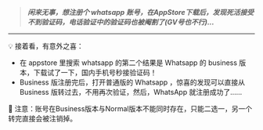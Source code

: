 > ***闲来无事，想注册个 whatsapp 账号，在AppStore下载后，发现死活接受不到验证码，电话验证中的验证码也被阉割了(GV号也不行)...***

------

<aside> 💡 接着看，有意外之喜：

- 在 appstore 里搜索 whatsapp 的第二个结果是 Whatsapp 的 business 版本，下载试了一下，国内手机号秒接验证码！
- Business 版注册完后，打开普通版的 Whatsapp ，惊喜的发现可以直接从 Business 版转过去，不用再次验证，然后，WhatsApp 就注册成功了......

<aside> 🚨 注意：账号在Business版本与Normal版本不能同时存在，只能二选一，另一个转完直接会被注销掉。

